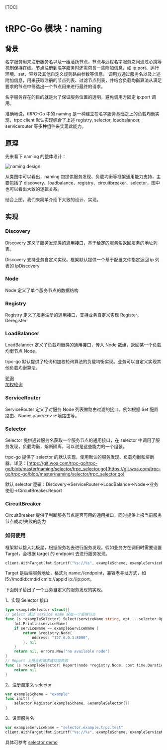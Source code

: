 [TOC]

# tRPC-Go 模块：naming

## 背景

名字服务用来注册服务名以及一组活跃节点，节点与远程名字服务之间通过心跳等机制保持在线。节点注册到名字服务时还需包含一些附加信息，如 ip:port、运行环境、set、容器及其他自定义规则路由参数等信息。
调用方通过服务名以及上述附加信息，用来获取注册的节点列表、过滤节点列表，并结合负载均衡算法从满足要求的节点中筛选出一个节点用来进行最终的请求。

名字服务存在的目的就是为了保证服务位置的透明，避免调用方固定 ip:port 调用。

准确地说，tRPC-Go 中的 naming 是一种建立在名字服务基础之上的负载均衡实现，trpc client 默认实现综合了上述 registry, selector, loadbalancer, servicerouter 等多种组件来实现此能力。

## 原理

先来看下 naming 的整体设计：

![naming design](/.resources/deverloper_guide/module_design/naming/naming.png)

从类图中可以看出，naming 包提供服务发现、负载均衡等框架通用能力支持，主要包括了 discovery、loadbalance、registry、circuitbreaker、selector，图中也可以看出大致的逻辑关系。

结合上图，我们来简单介绍下大致的设计、实现。

## 实现

### Discovery

Discovery 定义了服务发现类的通用接口，基于给定的服务名返回服务的地址列表。

Discovery 支持业务自定义实现。框架默认提供一个基于配置文件指定返回 ip 列表的 IpDiscovery

### Node

Node 定义了单个服务节点的数据结构

### Registry

Registry 定义了服务注册的通用接口，支持业务自定义实现 Register、Deregister

### LoadBalancer

LoadBalancer 定义了负载均衡类的通用接口，传入 Node 数组，返回某一个负载均衡节点 Node。

trpc-go 默认提供了轮询和加权轮询算法的负载均衡实现。业务可以自定义实现其他负载均衡算法。

[轮询](https://git.woa.com/trpc-go/trpc-go/tree/master/naming/loadbalance/roundrobin)  
[加权轮询](https://git.woa.com/trpc-go/trpc-go/tree/master/naming/loadbalance/weightroundrobin)  

### ServiceRouter

ServiceRouter 定义了对服务 Node 列表做路由过滤的接口。例如根据 Set 配置路由、Namespace/Env 环境路由等。

### Selector

Selector 提供通过服务名获取一个服务节点的通用接口，在 selector 中调用了服务发现，负载均衡，熔断隔离，可以说是这些能力的一个组装。

trpc-go 提供了 selector 的默认实现，使用默认的服务发现、负载均衡和熔断器。详见：[https://git.woa.com/trpc-go/trpc-go/blob/master/naming/selector/trpc_selector.go](https://git.woa.com/trpc-go/trpc-go/blob/master/naming/selector/trpc_selector.go)

默认 selector 逻辑：Discovery->ServiceRouter->LoadBalance->Node->业务使用->CircuitBreaker.Report

### CircuitBreaker

CircuitBreaker 提供了判断服务节点是否可用的通用接口，同时提供上报当前服务节点成功/失败的能力

### 如何使用

框架默认接入北极星，根据服务名去进行服务发现。假如业务方在调用时需要设置 Target，会根据 target 的 endpoint 去进行服务发现。

```go
client.WithTarget(fmt.Sprintf("%s://%s", exampleScheme, exampleServiceName)),
```

Target 是后端服务地址，格式为 name://endpoint，兼容老寻址方式，如 l5://modid:cmdid cmlb://appid ip://ip:port。

下面例子给出了一个业务自定义的服务发现的实现。

1、实现 Selector 接口

```go
type exampleSelector struct{}
// Select 通过 service name 获取一个后端节点
func (s *exampleSelector) Select(serviceName string, opt ...selector.Option) (*registry.Node, error) {
    fmt.Println(serviceName)
    if serviceName == exampleServiceName {
        return &registry.Node{
            Address: "127.0.0.1:8000",
        }, nil
    }
    return nil, errors.New("no available node")
}
// Report 上报当前请求成功或失败
func (s *exampleSelector) Report(node *registry.Node, cost time.Duration, success error) error {
    return nil
}
```

2、注册自定义 selector

```go
var exampleScheme = "example"
func init() {
    selector.Register(exampleScheme, &exampleSelector{})
}
```

3、设置服务名

```go
var exampleServiceName = "selector.example.trpc.test"
client.WithTarget(fmt.Sprintf("%s://%s", exampleScheme, exampleServiceName))
```


具体可参考 [selector demo](https://git.woa.com/trpc-go/trpc-go/tree/master/examples/features/selector) 

